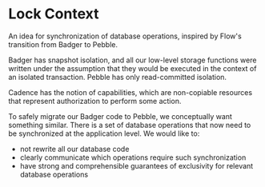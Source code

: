 # Lock Context

An idea for synchronization of database operations, inspired by Flow's transition from Badger to Pebble.

Badger has snapshot isolation, and all our low-level storage functions were written under the assumption that
they would be executed in the context of an isolated transaction. Pebble has only read-committed isolation.

Cadence has the notion of capabilities, which are non-copiable resources that represent authorization to
perform some action.

To safely migrate our Badger code to Pebble, we conceptually want something similar. 
There is a set of database operations that now need to be synchronized at the application level.
We would like to:
- not rewrite all our database code
- clearly communicate which operations require such synchronization
- have strong and comprehensible guarantees of exclusivity for relevant database operations
